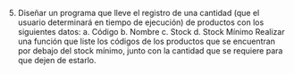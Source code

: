 5. Diseñar un programa que lleve el registro de una cantidad (que el usuario
determinará en tiempo de ejecución) de productos con los siguientes datos:
a. Código
b. Nombre
c. Stock
d. Stock Mínimo
Realizar una función que liste los códigos de los productos que se encuentran por
debajo del stock mínimo, junto con la cantidad que se requiere para que dejen de
estarlo.

